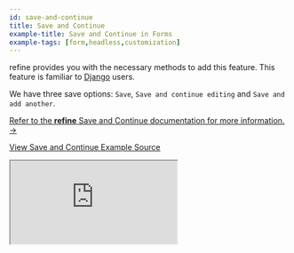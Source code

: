 ```yaml
---
id: save-and-continue
title: Save and Continue
example-title: Save and Continue in Forms
example-tags: [form,headless,customization]
---
```


refine provides you with the necessary methods to add this feature. This feature is familiar to [Django](https://www.djangoproject.com/) users.

We have three save options: `Save`, `Save and continue editing` and `Save and add another`.

[Refer to the **refine** Save and Continue documentation for more information. →](/docs/advanced-tutorials/forms/save-and-continue/)

[View Save and Continue Example Source](https://github.com/pankod/refine/tree/master/examples/form/headless/saveAndContinue)

<iframe src="https://stackblitz.com/github/pankod/refine/tree/master/examples/form/headless/saveAndContinue?embed=1&view=preview&theme=dark&preset=node&ctl=1"
    style={{width: "100%", height:"80vh", border: "0px", borderRadius: "8px", overflow:"hidden"}}
    title="refine-custom-validation-example-app"
></iframe>
